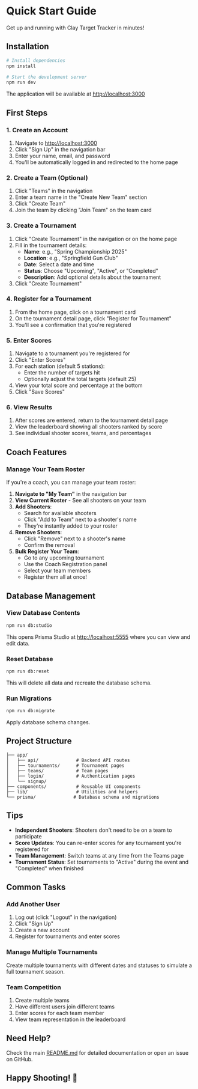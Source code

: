 # Quick Start Guide

Get up and running with Clay Target Tracker in minutes!

## Installation

```bash
# Install dependencies
npm install

# Start the development server
npm run dev
```

The application will be available at [http://localhost:3000](http://localhost:3000)

## First Steps

### 1. Create an Account

1. Navigate to [http://localhost:3000](http://localhost:3000)
2. Click "Sign Up" in the navigation bar
3. Enter your name, email, and password
4. You'll be automatically logged in and redirected to the home page

### 2. Create a Team (Optional)

1. Click "Teams" in the navigation
2. Enter a team name in the "Create New Team" section
3. Click "Create Team"
4. Join the team by clicking "Join Team" on the team card

### 3. Create a Tournament

1. Click "Create Tournament" in the navigation or on the home page
2. Fill in the tournament details:
   - **Name**: e.g., "Spring Championship 2025"
   - **Location**: e.g., "Springfield Gun Club"
   - **Date**: Select a date and time
   - **Status**: Choose "Upcoming", "Active", or "Completed"
   - **Description**: Add optional details about the tournament
3. Click "Create Tournament"

### 4. Register for a Tournament

1. From the home page, click on a tournament card
2. On the tournament detail page, click "Register for Tournament"
3. You'll see a confirmation that you're registered

### 5. Enter Scores

1. Navigate to a tournament you're registered for
2. Click "Enter Scores"
3. For each station (default 5 stations):
   - Enter the number of targets hit
   - Optionally adjust the total targets (default 25)
4. View your total score and percentage at the bottom
5. Click "Save Scores"

### 6. View Results

1. After scores are entered, return to the tournament detail page
2. View the leaderboard showing all shooters ranked by score
3. See individual shooter scores, teams, and percentages

## Coach Features

### Manage Your Team Roster

If you're a coach, you can manage your team roster:

1. **Navigate to "My Team"** in the navigation bar
2. **View Current Roster** - See all shooters on your team
3. **Add Shooters**:
   - Search for available shooters
   - Click "Add to Team" next to a shooter's name
   - They're instantly added to your roster
4. **Remove Shooters**:
   - Click "Remove" next to a shooter's name
   - Confirm the removal
5. **Bulk Register Your Team**:
   - Go to any upcoming tournament
   - Use the Coach Registration panel
   - Select your team members
   - Register them all at once!

## Database Management

### View Database Contents

```bash
npm run db:studio
```

This opens Prisma Studio at [http://localhost:5555](http://localhost:5555) where you can view and edit data.

### Reset Database

```bash
npm run db:reset
```

This will delete all data and recreate the database schema.

### Run Migrations

```bash
npm run db:migrate
```

Apply database schema changes.

## Project Structure

```
├── app/
│   ├── api/              # Backend API routes
│   ├── tournaments/      # Tournament pages
│   ├── teams/            # Team pages
│   ├── login/            # Authentication pages
│   └── signup/
├── components/           # Reusable UI components
├── lib/                  # Utilities and helpers
└── prisma/              # Database schema and migrations
```

## Tips

- **Independent Shooters**: Shooters don't need to be on a team to participate
- **Score Updates**: You can re-enter scores for any tournament you're registered for
- **Team Management**: Switch teams at any time from the Teams page
- **Tournament Status**: Set tournaments to "Active" during the event and "Completed" when finished

## Common Tasks

### Add Another User

1. Log out (click "Logout" in the navigation)
2. Click "Sign Up"
3. Create a new account
4. Register for tournaments and enter scores

### Manage Multiple Tournaments

Create multiple tournaments with different dates and statuses to simulate a full tournament season.

### Team Competition

1. Create multiple teams
2. Have different users join different teams
3. Enter scores for each team member
4. View team representation in the leaderboard

## Need Help?

Check the main [README.md](README.md) for detailed documentation or open an issue on GitHub.

## Happy Shooting! 🎯

